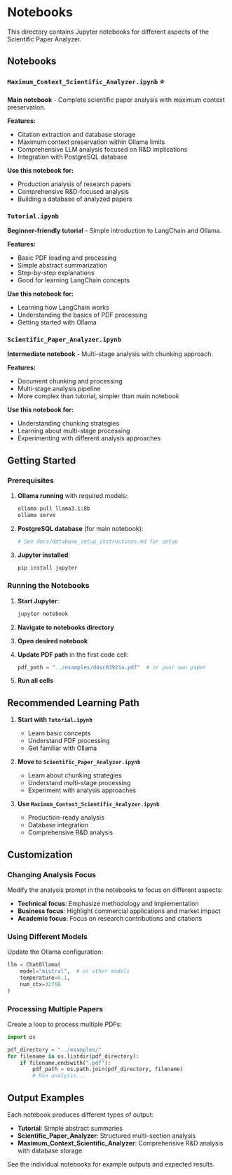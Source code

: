# Notebooks

This directory contains Jupyter notebooks for different aspects of the Scientific Paper Analyzer.

## Notebooks

### `Maximum_Context_Scientific_Analyzer.ipynb` ⭐
**Main notebook** - Complete scientific paper analysis with maximum context preservation.

**Features:**
- Citation extraction and database storage
- Maximum context preservation within Ollama limits
- Comprehensive LLM analysis focused on R&D implications
- Integration with PostgreSQL database

**Use this notebook for:**
- Production analysis of research papers
- Comprehensive R&D-focused analysis
- Building a database of analyzed papers

### `Tutorial.ipynb`
**Beginner-friendly tutorial** - Simple introduction to LangChain and Ollama.

**Features:**
- Basic PDF loading and processing
- Simple abstract summarization
- Step-by-step explanations
- Good for learning LangChain concepts

**Use this notebook for:**
- Learning how LangChain works
- Understanding the basics of PDF processing
- Getting started with Ollama

### `Scientific_Paper_Analyzer.ipynb`
**Intermediate notebook** - Multi-stage analysis with chunking approach.

**Features:**
- Document chunking and processing
- Multi-stage analysis pipeline
- More complex than tutorial, simpler than main notebook

**Use this notebook for:**
- Understanding chunking strategies
- Learning about multi-stage processing
- Experimenting with different analysis approaches

## Getting Started

### Prerequisites
1. **Ollama running** with required models:
   ```bash
   ollama pull llama3.1:8b
   ollama serve
   ```

2. **PostgreSQL database** (for main notebook):
   ```bash
   # See docs/database_setup_instructions.md for setup
   ```

3. **Jupyter installed**:
   ```bash
   pip install jupyter
   ```

### Running the Notebooks

1. **Start Jupyter**:
   ```bash
   jupyter notebook
   ```

2. **Navigate to notebooks directory**

3. **Open desired notebook**

4. **Update PDF path** in the first code cell:
   ```python
   pdf_path = "../examples/d4sc03921a.pdf"  # or your own paper
   ```

5. **Run all cells**

## Recommended Learning Path

1. **Start with `Tutorial.ipynb`**
   - Learn basic concepts
   - Understand PDF processing
   - Get familiar with Ollama

2. **Move to `Scientific_Paper_Analyzer.ipynb`**
   - Learn about chunking strategies
   - Understand multi-stage processing
   - Experiment with analysis approaches

3. **Use `Maximum_Context_Scientific_Analyzer.ipynb`**
   - Production-ready analysis
   - Database integration
   - Comprehensive R&D analysis

## Customization

### Changing Analysis Focus
Modify the analysis prompt in the notebooks to focus on different aspects:
- **Technical focus**: Emphasize methodology and implementation
- **Business focus**: Highlight commercial applications and market impact
- **Academic focus**: Focus on research contributions and citations

### Using Different Models
Update the Ollama configuration:
```python
llm = ChatOllama(
    model="mistral",  # or other models
    temperature=0.1,
    num_ctx=32768
)
```

### Processing Multiple Papers
Create a loop to process multiple PDFs:
```python
import os

pdf_directory = "../examples/"
for filename in os.listdir(pdf_directory):
    if filename.endswith(".pdf"):
        pdf_path = os.path.join(pdf_directory, filename)
        # Run analysis...
```

## Output Examples

Each notebook produces different types of output:

- **Tutorial**: Simple abstract summaries
- **Scientific_Paper_Analyzer**: Structured multi-section analysis
- **Maximum_Context_Scientific_Analyzer**: Comprehensive R&D analysis with database storage

See the individual notebooks for example outputs and expected results.